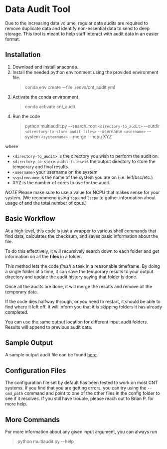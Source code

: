# Data Audit Tool

Due to the increasing data volume, regular data audits are required to remove duplicate data and identify non-essential data to send to deep storage. This tool is meant to help staff interact with audit data in an easier format.

## Installation

1. Download and install anaconda.
2. Install the needed python environment using the provided environment file.
    > conda env create --file ./envs/cnt_audit.yml 
3. Activate the conda environment
    > conda activate cnt_audit
4. Run the code
    > python multiaudit.py --search_root `<directory-to_audit>` --outdir `<directory-to-store-audit-files>` --username `<username>` --system `<systemname>` --merge --ncpu XYZ

where 
- `<directory-to_audit>` is the directory you wish to perform the audit on.
- `<directory-to-store-audit-files>` is the output directory to store the temporary and final results.
- `<username>` your username on the system
- `<systemname>` is the name of the system you are on (i.e. leif/bsc/etc.) 
- XYZ is the number of cores to use for the audit.

*NOTE* Please make sure to use a value for NCPU that makes sense for your system. (We recommend using `top` and `lscpu` to gather information about usage of and the total number of cpus.)

## Basic Workflow

At a high level, this code is just a wrapper to various shell commands that find data, calculates the checksum, and saves basic information about the file.

To do this effectively, it will recursively search down to each folder and get information on all the **files** in a folder.

This method lets the code *finish* a task in a reasonable timeframe. By doing a single folder at a time, it can save the temporary results to your output directory and update the audit history saying that folder is done.

Once all the audits are done, it will merge the results and remove all the temporary data.

If the code dies halfway through, or you need to restart, it should be able to find where it left off. It will inform you that it is skipping folders it has already completed.

You can use the same output location for different input audit folders. Results will append to previous audit data.

## Sample Output

A sample output audit file can be found [here](interface/modules/samples/sample.audit).

## Configuration Files

The configuration file set by default has been tested to work on most CNT systems. If you find that you are getting errors, you can try using the `--cmd_path` command and point to one of the other files in the config folder to see if it resolves. If you still have trouble, please reach out to Brian P. for more help.

## More Commands

For more information about any given input argument, you can always run
> python multiaudit.py --help
